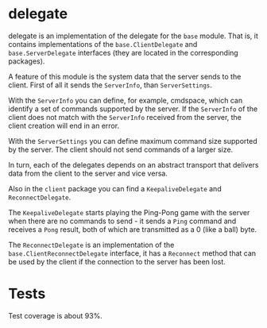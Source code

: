 # delegate
delegate is an implementation of the delegate for the `base` module. That is, 
it contains implementations of the `base.ClientDelegate` and 
`base.ServerDelegate` interfaces (they are located in the corresponding 
packages).

A feature of this module is the system data that the server sends to the client.
First of all it sends the `ServerInfo`, than `ServerSettings`.

With the `ServerInfo` you can define, for example, cmdspace, which can identify 
a set of commands supported by the server. If the `ServerInfo` of the client 
does not match with the `ServerInfo` received from the server, the client 
creation will end in an error.

With the `ServerSettings` you can define maximum command size supported by the 
server. The client should not send commands of a larger size.

In turn, each of the delegates depends on an abstract transport that delivers 
data from the client to the server and vice versa.

Also in the `client` package you can find a `KeepaliveDelegate` and 
`ReconnectDelegate`.

The `KeepaliveDelegate` starts playing the Ping-Pong game with the server when 
there are no commands to send - it sends a `Ping` command and receives a `Pong` 
result, both of which are transmitted as a 0 (like a ball) byte.

The `ReconnectDelegate` is an implementation of the `base.ClientReconnectDelegate`
interface, it has a `Reconnect` method that can be used by the client if the 
connection to the server has been lost.

# Tests
Test coverage is about 93%.